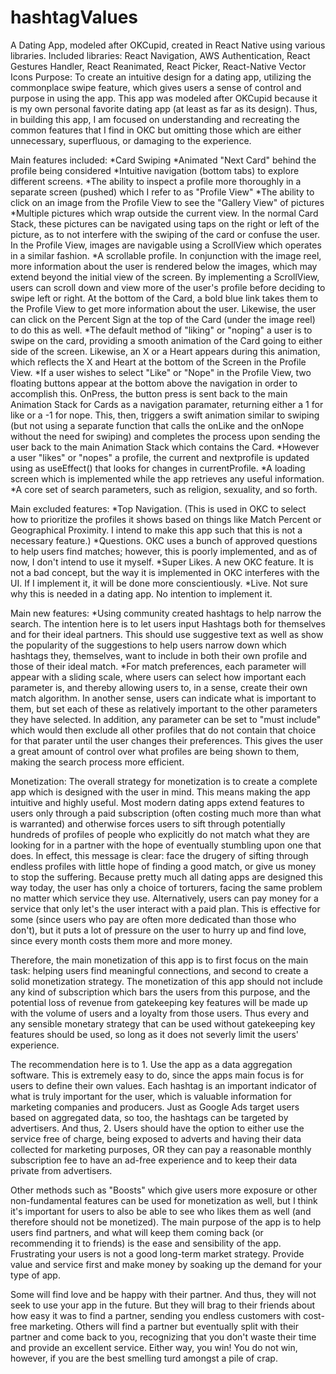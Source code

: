 # hashtagValues
A Dating App, modeled after OKCupid, created in React Native using various libraries.
Included libraries: React Navigation, AWS Authentication, React Gestures Handler, React Reanimated, React Picker, React-Native Vector Icons
Purpose: To create an intuitive design for a dating app, utilizing the commonplace swipe feature, which gives users a sense of control and purpose in using the app. This app was modeled after OKCupid because it is my own personal favorite dating app (at least as far as its design). Thus, in building this app, I am focused on understanding and recreating the common features that I find in OKC but omitting those which are either unnecessary, superfluous, or damaging to the experience.

Main features included:
*Card Swiping
*Animated "Next Card" behind the profile being considered
*Intuitive navigation (bottom tabs) to explore different screens.
*The ability to inspect a profile more thoroughly in a separate screen (pushed) which I refer to as "Profile View"
*The ability to click on an image from the Profile View to see the "Gallery View" of pictures
*Multiple pictures which wrap outside the current view. In the normal Card Stack, these pictures can be navigated using taps on the right or left of the picture, as to not interfere with the swiping of the card or confuse the user. In the Profile View, images are navigable using a ScrollView which operates in a similar fashion.
*A scrollable profile. In conjunction with the image reel, more information about the user is rendered below the images, which may extend beyond the initial view of the screen. By implementing a ScrollView, users can scroll down and view more of the user's profile before deciding to swipe left or right. At the bottom of the Card, a bold blue link takes them to the Profile View to get more information about the user. Likewise, the user can click on the Percent Sign at the top of the Card (under the image reel) to do this as well.
*The default method of "liking" or "noping" a user is to swipe on the card, providing a smooth animation of the Card going to either side of the screen. Likewise, an X or a Heart appears during this animation, which reflects the X and Heart at the bottom of the Screen in the Profile View.
*If a user wishes to select "Like" or "Nope" in the Profile View, two floating buttons appear at the bottom above the navigation in order to accomplish this. OnPress, the button press is sent back to the main Animation Stack for Cards as a navigation paramater, returning either a 1 for like or a -1 for nope. This, then, triggers a swift animation similar to swiping (but not using a separate function that calls the onLike and the onNope without the need for swiping) and completes the process upon sending the user back to the main Animation Stack which contains the Card.
*However a user "likes" or "nopes" a profile, the current and nextprofile is updated using as useEffect() that looks for changes in currentProfile.
*A loading screen which is implemented while the app retrieves any useful information.
*A core set of search parameters, such as religion, sexuality, and so forth.

Main excluded features:
*Top Navigation. (This is used in OKC to select how to prioritize the profiles it shows based on things like Match Percent or Geographical Proximity. I intend to make this app such that this is not a necessary feature.)
*Questions. OKC uses a bunch of approved questions to help users find matches; however, this is poorly implemented, and as of now, I don't intend to use it myself.
*Super Likes. A new OKC feature. It is not a bad concept, but the way it is implemented in OKC interferes with the UI. If I implement it, it will be done more conscientiously.
*Live. Not sure why this is needed in a dating app. No intention to implement it.

Main new features:
*Using community created hashtags to help narrow the search. The intention here is to let users input Hashtags both for themselves and for their ideal partners. This should use suggestive text as well as show the popularity of the suggestions to help users narrow down which hashtags they, themselves, want to include in both their own profile and those of their ideal match.
*For match preferences, each parameter will appear with a sliding scale, where users can select how important each parameter is, and thereby allowing users to, in a sense, create their own match algorithm. In another sense, users can indicate what is important to them, but set each of these as relatively important to the other parameters they have selected. In addition, any parameter can be set to "must include" which would then exclude all other profiles that do not contain that choice for that parater until the user changes their preferences. This gives the user a great amount of control over what profiles are being shown to them, making the search process more efficient.

Monetization:
The overall strategy for monetization is to create a complete app which is designed with the user in mind. This means making the app intuitive and highly useful. Most modern dating apps extend features to users only through a paid subscription (often costing much more than what is warranted) and otherwise forces users to sift through potentially hundreds of profiles of people who explicitly do not match what they are looking for in a partner with the hope of eventually stumbling upon one that does. In effect, this message is clear: face the drugery of sifting through endless profiles with little hope of finding a good match, or give us money to stop the suffering. Because pretty much all dating apps are designed this way today, the user has only a choice of torturers, facing the same problem no matter which service they use. Alternatively, users can pay money for a service that only let's the user interact with a paid plan. This is effective for some (since users who pay are often more dedicated than those who don't), but it puts a lot of pressure on the user to hurry up and find love, since every month costs them more and more money.

Therefore, the main monetization of this app is to first focus on the main task: helping users find meaningful connections, and second to create a solid monetization strategy. The monetization of this app should not include any kind of subscription which bars the users from this purpose, and the potential loss of revenue from gatekeeping key features will be made up with the volume of users and a loyalty from those users. Thus every and any sensible monetary strategy that can be used without gatekeeping key features should be used, so long as it does not severly limit the users' experience.

The recommendation here is to 1. Use the app as a data aggregation software. This is extremely easy to do, since the apps main focus is for users to define their own values. Each hashtag is an important indicator of what is truly important for the user, which is valuable information for marketing companies and producers. Just as Google Ads target users based on aggregated data, so too, the hashtags can be targeted by advertisers. And thus, 2. Users should have the option to either use the service free of charge, being exposed to adverts and having their data collected for marketing purposes, OR they can pay a reasonable monthly subscription fee to have an ad-free experience and to keep their data private from advertisers.

Other methods such as "Boosts" which give users more exposure or other non-fundamental features can be used for monetization as well, but I think it's important for users to also be able to see who likes them as well (and therefore should not be monetized). The main purpose of the app is to help users find partners, and what will keep them coming back (or recommending it to friends) is the ease and sensibility of the app. Frustrating your users is not a good long-term market strategy. Provide value and service first and make money by soaking up the demand for your type of app. 

Some will find love and be happy with their partner. And thus, they will not seek to use your app in the future. But they will brag to their friends about how easy it was to find a partner, sending you endless customers with cost-free marketing. Others will find a partner but eventually split with their partner and come back to you, recognizing that you don't waste their time and provide an excellent service. Either way, you win! You do not win, however, if you are the best smelling turd amongst a pile of crap.
